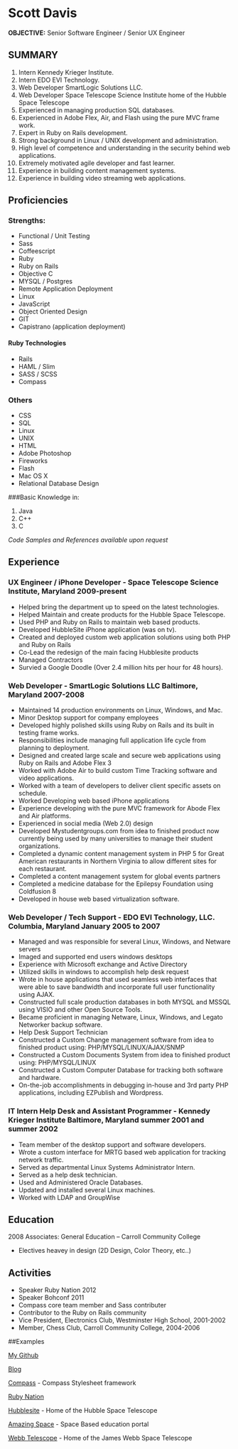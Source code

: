 # Scott Davis

**OBJECTIVE:** Senior Software Engineer / Senior UX Engineer

## SUMMARY

1. Intern Kennedy Krieger Institute.
2. Intern EDO EVI Technology.
3. Web Developer SmartLogic Solutions LLC.
4. Web Developer Space Telescope Science Institute home of the Hubble Space 	Telescope 
5. Experienced in managing production SQL databases. 
6. Experienced in Adobe Flex, Air, and Flash using the pure MVC frame work.
7. Expert in Ruby on Rails development.
8. Strong background in Linux / UNIX development and administration.
9. High level of competence and understanding in the security behind web applications.
10. Extremely motivated agile developer and fast learner.
11. Experience in building content management systems.
12. Experience in building video streaming web applications.

## Proficiencies

### Strengths:
* Functional / Unit Testing
* Sass
* Coffeescript
* Ruby	
* Ruby on Rails
* Objective C
* MYSQL / Postgres
* Remote Application Deployment
* Linux
* JavaScript
* Object Oriented Design
* GIT
* Capistrano (application deployment)

#### Ruby Technologies
* Rails
* HAML / Slim
* SASS / SCSS
* Compass

### Others

* CSS
* SQL
* Linux
* UNIX
* HTML
* Adobe Photoshop
* Fireworks
* Flash	
* Mac OS X		
* Relational Database Design

###Basic Knowledge in:
1. Java
2. C++
3. C

*Code Samples and References available upon request*

## Experience

### UX Engineer / iPhone Developer - Space Telescope Science Institute, Maryland 2009-present

* Helped bring the department up to speed on the latest technologies.
* Helped Maintain and create products for the Hubble Space Telescope.
* Used PHP and Ruby on Rails to maintain web based products.
* Developed HubbleSite iPhone application (was on tv).
* Created and deployed custom web application solutions using both PHP and Ruby on Rails
* Co-Lead the redesign of the main facing Hubblesite products
* Managed Contractors
* Survied a Google Doodle (Over 2.4 million hits per hour for 48 hours).

### Web Developer - SmartLogic Solutions LLC Baltimore, Maryland 2007-2008
* Maintained 14 production environments on Linux, Windows, and Mac.
* Minor Desktop support for company employees
* Developed highly polished skills using Ruby on Rails and its built in testing frame works.
* Responsibilities include managing full application life cycle from planning to deployment.
* Designed and created large scale and secure web applications using Ruby on Rails and Adobe Flex 3
* Worked with Adobe Air to build custom Time Tracking software and video applications.
* Worked with a team of developers to deliver client specific assets on schedule.
* Worked Developing web based iPhone applications
* Experience developing with the pure MVC framework for Abode Flex and Air platforms.
* Experienced in social media (Web 2.0) design 
* Developed Mystudentgroups.com from idea to finished product now currently being used by many universities to manage their student organizations.
* Completed a dynamic content management system in PHP 5 for Great American restaurants in Northern Virginia to allow different sites for each restaurant.
* Completed a content management system for global events partners
* Completed a medicine database for the Epilepsy Foundation using Coldfusion 8
* Developed in house web based virtualization software.

### Web Developer / Tech Support - EDO EVI Technology, LLC. Columbia, Maryland January 2005 to 2007 
* Managed and was responsible for several Linux, Windows, and Netware servers
* Imaged and supported end users windows desktops
* Experience with Microsoft exchange and Active Directory
* Utilized skills in windows to accomplish help desk request
* Wrote in house applications that used seamless web interfaces that were able to save bandwidth and incorporate full user functionality using AJAX.
* Constructed full scale production databases in both MYSQL and MSSQL using VISIO and other Open Source Tools.
* Became proficient in managing Netware, Linux, Windows, and Legato Networker backup software.
* Help Desk Support Technician
* Constructed a Custom Change management software from idea to finished product using: PHP/MYSQL/LINUX/AJAX/SNMP
* Constructed a Custom Documents System from idea to finished product using: PHP/MYSQL/LINUX
* Constructed a Custom Computer Database for tracking both software and hardware.
* On-the-job accomplishments in debugging in-house and 3rd party PHP applications, including EZPublish and Wordpress.

### IT Intern Help Desk and Assistant Programmer - Kennedy Krieger Institute Baltimore, Maryland summer 2001 and summer 2002
* Team member of the desktop support and software developers.
* Wrote a custom interface for MRTG based web application for tracking network traffic.
* Served as departmental Linux Systems Administrator Intern.
* Served as a help desk technician.
* Used and Administered Oracle Databases.
* Updated and installed several Linux machines.
* Worked with LDAP and GroupWise

## Education

2008 Associates: General Education – Carroll Community College

* Electives heavey in design (2D Design, Color Theory, etc..)

## Activities

* Speaker Ruby Nation 2012
* Speaker Bohconf 2011
* Compass core team member and Sass contributer
* Contributor to the Ruby on Rails community 
* Vice President, Electronics Club, Westminster High School, 2001-2002
* Member, Chess Club, Carroll Community College, 2004-2006 

##Examples

[My Github](http://github.com/scottdavis)

[Blog](http://scottdavis.github.com)

[Compass](http://compass-style.org) - Compass Stylesheet framework

[Ruby Nation](http://www.rubynation.org/)

[Hubblesite](http://hubblesite.org) - Home of the Hubble Space Telescope

[Amazing Space](http://amazing-space.stsci.edu) - Space Based education portal

[Webb Telescope](http://webbtelescope.org) - Home of the James Webb Space Telescope
